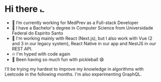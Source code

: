 # Hi there <img src="https://user-images.githubusercontent.com/1303154/88677602-1635ba80-d120-11ea-84d8-d263ba5fc3c0.gif" width="14px" alt="hi">


- 🌱 I’m currently working for MedPrev as a Full-stack Developer
- 🙏 I have a Bachelor's degree in Computer Science from Universidade Federal do Espirito Santo
- 🚀 I'm working mainly with React (Next.js), but I also work with Vue (2 and 3 in our legacy system), React Native in our app and NestJS in our REST API.
- 🔥 I'm hyped with code again
- 🎉 Been having so much fun with pickleball 😄

 I'll be trying my hardest to improve my knowledge in algorithms with Leetcode in the following months. I'm also experimenting GraphQL.
